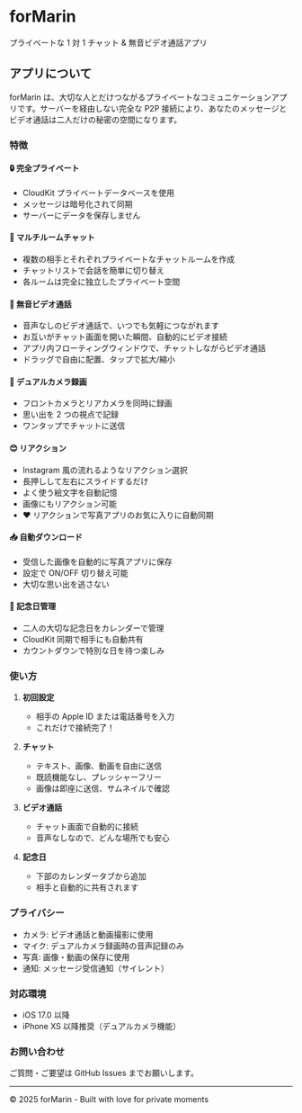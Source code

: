 # forMarin

プライベートな 1 対 1 チャット & 無音ビデオ通話アプリ

## アプリについて

forMarin は、大切な人とだけつながるプライベートなコミュニケーションアプリです。サーバーを経由しない完全な P2P 接続により、あなたのメッセージとビデオ通話は二人だけの秘密の空間になります。

### 特徴

#### 🔒 完全プライベート

- CloudKit プライベートデータベースを使用
- メッセージは暗号化されて同期
- サーバーにデータを保存しません

#### 💬 マルチルームチャット

- 複数の相手とそれぞれプライベートなチャットルームを作成
- チャットリストで会話を簡単に切り替え
- 各ルームは完全に独立したプライベート空間

#### 🎥 無音ビデオ通話

- 音声なしのビデオ通話で、いつでも気軽につながれます
- お互いがチャット画面を開いた瞬間、自動的にビデオ接続
- アプリ内フローティングウィンドウで、チャットしながらビデオ通話
- ドラッグで自由に配置、タップで拡大/縮小

#### 📸 デュアルカメラ録画

- フロントカメラとリアカメラを同時に録画
- 思い出を 2 つの視点で記録
- ワンタップでチャットに送信

#### 😊 リアクション

- Instagram 風の流れるようなリアクション選択
- 長押しして左右にスライドするだけ
- よく使う絵文字を自動記憶
- 画像にもリアクション可能
- ❤️ リアクションで写真アプリのお気に入りに自動同期

#### 📥 自動ダウンロード

- 受信した画像を自動的に写真アプリに保存
- 設定で ON/OFF 切り替え可能
- 大切な思い出を逃さない

#### 📅 記念日管理

- 二人の大切な記念日をカレンダーで管理
- CloudKit 同期で相手にも自動共有
- カウントダウンで特別な日を待つ楽しみ

### 使い方

1. **初回設定**

   - 相手の Apple ID または電話番号を入力
   - これだけで接続完了！

2. **チャット**

   - テキスト、画像、動画を自由に送信
   - 既読機能なし、プレッシャーフリー
   - 画像は即座に送信、サムネイルで確認

3. **ビデオ通話**

   - チャット画面で自動的に接続
   - 音声なしなので、どんな場所でも安心

4. **記念日**
   - 下部のカレンダータブから追加
   - 相手と自動的に共有されます

### プライバシー

- カメラ: ビデオ通話と動画撮影に使用
- マイク: デュアルカメラ録画時の音声記録のみ
- 写真: 画像・動画の保存に使用
- 通知: メッセージ受信通知（サイレント）

### 対応環境

- iOS 17.0 以降
- iPhone XS 以降推奨（デュアルカメラ機能）

### お問い合わせ

ご質問・ご要望は GitHub Issues までお願いします。

---

© 2025 forMarin - Built with love for private moments
